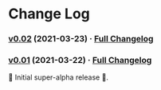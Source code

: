 # Change Log

### [v0.02](https://github.com/realityforge/webtack/tree/v0.02) (2021-03-23) · [Full Changelog](https://github.com/realityforge/webtack/compare/v0.01...v0.02)

### [v0.01](https://github.com/realityforge/webtack/tree/v0.01) (2021-03-22) · [Full Changelog](https://github.com/realityforge/webtack/compare/ade60402464b32cb22500eddfc4c05914b77e30f...v0.01)

 🎉	Initial super-alpha release 🎉.
